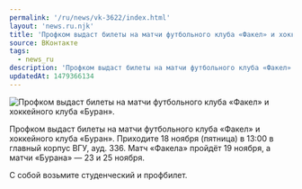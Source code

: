 ```yaml
---
permalink: '/ru/news/vk-3622/index.html'
layout: 'news.ru.njk'
title: 'Профком выдаст билеты на матчи футбольного клуба «Факел» и хоккейного клуба «Буран».'
source: ВКонтакте
tags:
  - news_ru
description: 'Профком выдаст билеты на матчи футбольного клуба «Факел» и хоккейного клуба «Буран».'
updatedAt: 1479366134
---
```

![Профком выдаст билеты на матчи футбольного клуба «Факел» и хоккейного клуба «Буран».](https://sun9-73.userapi.com/impf/c626320/v626320195/54b8f/oEMF8v3qAVQ.jpg?size=1280x720&quality=96&sign=8492e5f6d7fe814d57b471e9d4305f0f&c_uniq_tag=ZeNPZVDc9AXFXjAESdR27KFWA_EcSYsbDVONGr296wM&type=album)

Профком выдаст билеты на матчи футбольного клуба «Факел» и хоккейного клуба «Буран». Приходите 18 ноября (пятница) в 13:00 в главный корпус ВГУ, ауд. 336. Матч «Факела» пройдёт 19 ноября, а матчи «Бурана» — 23 и 25 ноября.

С собой возьмите студенческий и профбилет.
